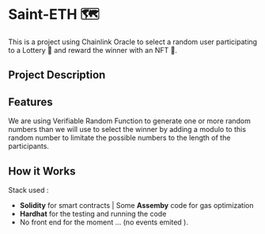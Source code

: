 
# Saint-ETH 🗺️

This is a project using Chainlink Oracle to select a random user participating to a Lottery 🎢 and reward the winner with an NFT 🎊. 

## Project Description 



## Features 

We are using Verifiable Random Function to generate one or more random numbers than we will use to select the winner by adding a modulo to this random number to limitate the possible numbers to the length of the participants. 


## How it Works

Stack used :

- **Solidity** for smart contracts | Some **Assemby** code for gas optimization 
- **Hardhat** for the testing and running the code 
- No front end for the moment ... (no events emited ). 










